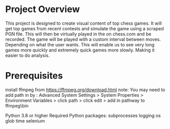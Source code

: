 # Project Overview
This project is designed to create visual content of top chess games. It will get top games from recent contests and simulate the game using a scraped PGN file. This will then be virtually played in the on chess.com and be recorded. The game will be played with a custom interval between moves. Depending on what the user wants. This will enable us to see very long games more quickly and extremely quick games more slowly. Making it easier to do analysis.


# Prerequisites
install ffmpeg from https://ffmpeg.org/download.html
note:
You may need to add path in by : Advanced System Settings > System Properties > Environment Variables > click path > click edit > add in pathway to ffmpeg\bin

Python 3.8 or higher
Required Python packages:
subprocesses
logging
os
glob
time
selenium